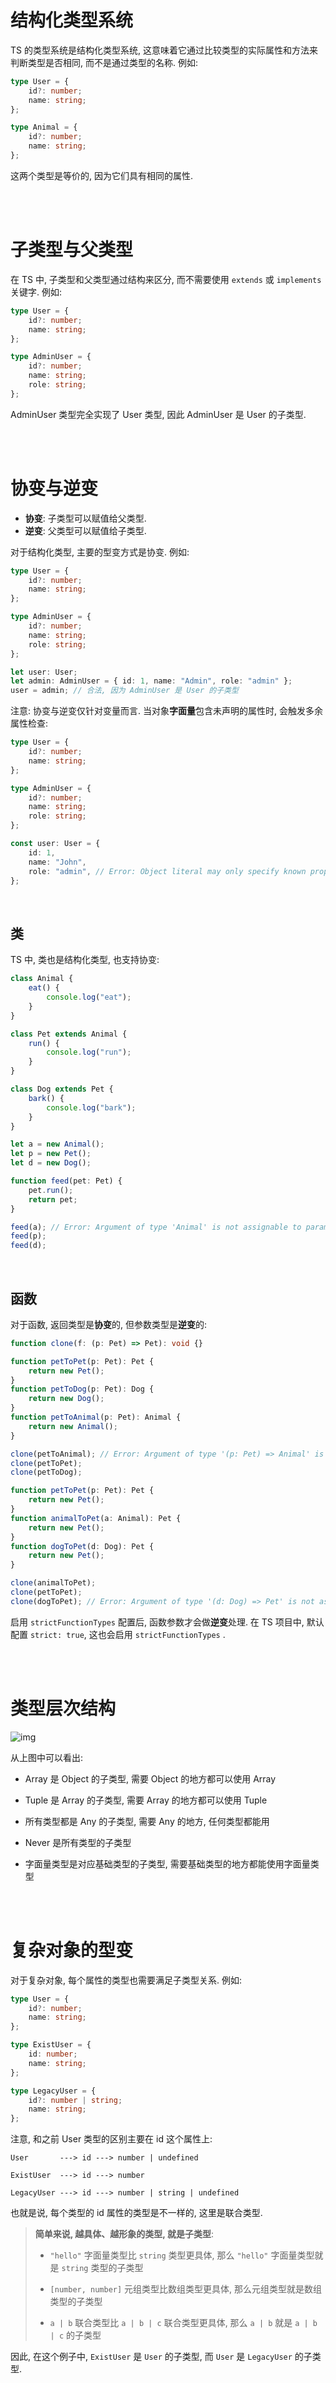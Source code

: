 # 结构化类型系统

TS 的类型系统是结构化类型系统, 这意味着它通过比较类型的实际属性和方法来判断类型是否相同, 而不是通过类型的名称. 例如:

```ts
type User = {
    id?: number;
    name: string;
};

type Animal = {
    id?: number;
    name: string;
};
```

这两个类型是等价的, 因为它们具有相同的属性.

<br><br>

# 子类型与父类型

在 TS 中, 子类型和父类型通过结构来区分, 而不需要使用 `extends` 或 `implements` 关键字. 例如:

```ts
type User = {
    id?: number;
    name: string;
};

type AdminUser = {
    id?: number;
    name: string;
    role: string;
};
```

AdminUser 类型完全实现了 User 类型, 因此 AdminUser 是 User 的子类型.

<br><br>

# 协变与逆变

-   **协变**: 子类型可以赋值给父类型.
-   **逆变**: 父类型可以赋值给子类型.

对于结构化类型, 主要的型变方式是协变. 例如:

```ts
type User = {
    id?: number;
    name: string;
};

type AdminUser = {
    id?: number;
    name: string;
    role: string;
};

let user: User;
let admin: AdminUser = { id: 1, name: "Admin", role: "admin" };
user = admin; // 合法, 因为 AdminUser 是 User 的子类型
```

注意: 协变与逆变仅针对变量而言. 当对象**字面量**包含未声明的属性时, 会触发多余属性检查:

```ts
type User = {
    id?: number;
    name: string;
};

type AdminUser = {
    id?: number;
    name: string;
    role: string;
};

const user: User = {
    id: 1,
    name: "John",
    role: "admin", // Error: Object literal may only specify known properties, and 'role' does not exist in type 'User'.
};
```

<br>

## 类

TS 中, 类也是结构化类型, 也支持协变:

```ts
class Animal {
    eat() {
        console.log("eat");
    }
}

class Pet extends Animal {
    run() {
        console.log("run");
    }
}

class Dog extends Pet {
    bark() {
        console.log("bark");
    }
}

let a = new Animal();
let p = new Pet();
let d = new Dog();

function feed(pet: Pet) {
    pet.run();
    return pet;
}

feed(a); // Error: Argument of type 'Animal' is not assignable to parameter of type 'Pet'.
feed(p);
feed(d);
```

<br>

## 函数

对于函数, 返回类型是**协变**的, 但参数类型是**逆变**的:

```ts
function clone(f: (p: Pet) => Pet): void {}

function petToPet(p: Pet): Pet {
    return new Pet();
}
function petToDog(p: Pet): Dog {
    return new Dog();
}
function petToAnimal(p: Pet): Animal {
    return new Animal();
}

clone(petToAnimal); // Error: Argument of type '(p: Pet) => Animal' is not assignable to parameter of type '(p: Pet) => Pet'.
clone(petToPet);
clone(petToDog);
```

```ts
function petToPet(p: Pet): Pet {
    return new Pet();
}
function animalToPet(a: Animal): Pet {
    return new Pet();
}
function dogToPet(d: Dog): Pet {
    return new Pet();
}

clone(animalToPet);
clone(petToPet);
clone(dogToPet); // Error: Argument of type '(d: Dog) => Pet' is not assignable to parameter of type '(p: Pet) => Pet'.
```

启用 `strictFunctionTypes` 配置后, 函数参数才会做**逆变**处理. 在 TS 项目中, 默认配置 `strict: true`, 这也会启用 `strictFunctionTypes` .

<br><br>

# 类型层次结构

![img](./picture/image-20240226103220252.png)

从上图中可以看出:

-   Array 是 Object 的子类型, 需要 Object 的地方都可以使用 Array

-   Tuple 是 Array 的子类型, 需要 Array 的地方都可以使用 Tuple

-   所有类型都是 Any 的子类型, 需要 Any 的地方, 任何类型都能用

-   Never 是所有类型的子类型

-   字面量类型是对应基础类型的子类型, 需要基础类型的地方都能使用字面量类型

<br><br>

# 复杂对象的型变

对于复杂对象, 每个属性的类型也需要满足子类型关系. 例如:

```ts
type User = {
    id?: number;
    name: string;
};

type ExistUser = {
    id: number;
    name: string;
};

type LegacyUser = {
    id?: number | string;
    name: string;
};
```

注意, 和之前 User 类型的区别主要在 id 这个属性上:

```
User       ---> id ---> number | undefined

ExistUser  ---> id ---> number

LegacyUser ---> id ---> number | string | undefined
```

也就是说, 每个类型的 id 属性的类型是不一样的, 这里是联合类型.

> **简单来说, 越具体、越形象的类型, 就是子类型**:
>
> -   `"hello"` 字面量类型比 `string` 类型更具体, 那么 `"hello"` 字面量类型就是 `string` 类型的子类型
>
> -   `[number, number]` 元组类型比数组类型更具体, 那么元组类型就是数组类型的子类型
>
> -   `a | b` 联合类型比 `a | b | c` 联合类型更具体, 那么 `a | b` 就是 `a | b | c` 的子类型

因此, 在这个例子中, `ExistUser` 是 `User` 的子类型, 而 `User` 是 `LegacyUser` 的子类型.

<br>
